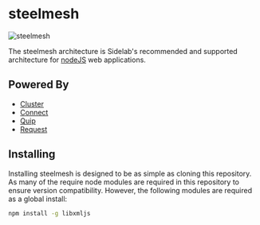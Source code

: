 # steelmesh

![steelmesh](https://github.com/sidelab/steelmesh/raw/master/assets/steelmesh.png)

The steelmesh architecture is Sidelab's recommended and supported architecture for [nodeJS](http://nodejs.org/) web applications.  

## Powered By

- [Cluster](https://github.com/LearnBoost/cluster)
- [Connect](https://github.com/senchalabs/connect)
- [Quip](https://github.com/caolan/quip)
- [Request](https://github.com/mikeal/request)

## Installing

Installing steelmesh is designed to be as simple as cloning this repository.  As many of the require node modules are required in this repository to ensure version compatibility.  However, the following modules are required as a global install:

```bash
npm install -g libxmljs
```
